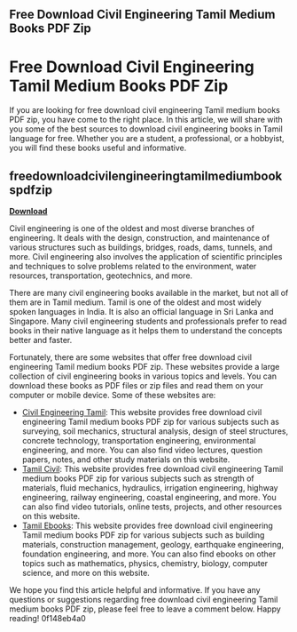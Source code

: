 ## Free Download Civil Engineering Tamil Medium Books PDF Zip

  
# Free Download Civil Engineering Tamil Medium Books PDF Zip
 
If you are looking for free download civil engineering Tamil medium books PDF zip, you have come to the right place. In this article, we will share with you some of the best sources to download civil engineering books in Tamil language for free. Whether you are a student, a professional, or a hobbyist, you will find these books useful and informative.
 
## freedownloadcivilengineeringtamilmediumbookspdfzip


[**Download**](https://www.google.com/url?q=https%3A%2F%2Furlin.us%2F2tKyD1&sa=D&sntz=1&usg=AOvVaw1xZne4zctWDGUbJlEe3Wni)

 
Civil engineering is one of the oldest and most diverse branches of engineering. It deals with the design, construction, and maintenance of various structures such as buildings, bridges, roads, dams, tunnels, and more. Civil engineering also involves the application of scientific principles and techniques to solve problems related to the environment, water resources, transportation, geotechnics, and more.
 
There are many civil engineering books available in the market, but not all of them are in Tamil medium. Tamil is one of the oldest and most widely spoken languages in India. It is also an official language in Sri Lanka and Singapore. Many civil engineering students and professionals prefer to read books in their native language as it helps them to understand the concepts better and faster.
 
Fortunately, there are some websites that offer free download civil engineering Tamil medium books PDF zip. These websites provide a large collection of civil engineering books in various topics and levels. You can download these books as PDF files or zip files and read them on your computer or mobile device. Some of these websites are:
 
- [Civil Engineering Tamil](https://www.civilengineeringtamil.com/): This website provides free download civil engineering Tamil medium books PDF zip for various subjects such as surveying, soil mechanics, structural analysis, design of steel structures, concrete technology, transportation engineering, environmental engineering, and more. You can also find video lectures, question papers, notes, and other study materials on this website.
- [Tamil Civil](https://www.tamilcivil.com/): This website provides free download civil engineering Tamil medium books PDF zip for various subjects such as strength of materials, fluid mechanics, hydraulics, irrigation engineering, highway engineering, railway engineering, coastal engineering, and more. You can also find video tutorials, online tests, projects, and other resources on this website.
- [Tamil Ebooks](https://www.tamilebooks.com/category/civil-engineering/): This website provides free download civil engineering Tamil medium books PDF zip for various subjects such as building materials, construction management, geology, earthquake engineering, foundation engineering, and more. You can also find ebooks on other topics such as mathematics, physics, chemistry, biology, computer science, and more on this website.

We hope you find this article helpful and informative. If you have any questions or suggestions regarding free download civil engineering Tamil medium books PDF zip, please feel free to leave a comment below. Happy reading!
 0f148eb4a0
